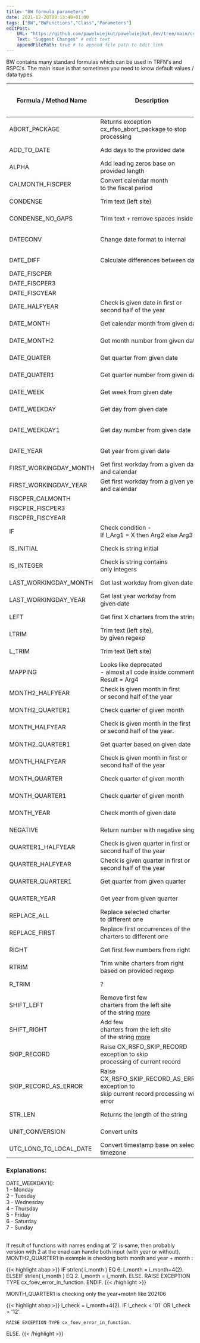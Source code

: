 ```yaml
---
title: "BW formula parameters"
date: 2021-12-20T09:13:49+01:00
tags: ["BW","BWFunctions","Class","Parameters"]
editPost:
    URL: "https://github.com/pawelwiejkut/pawelwiejkut.dev/tree/main/content"
    Text: "Suggest Changes" # edit text
    appendFilePath: true # to append file path to Edit link
---
```


BW contains many standard formulas which can be used in TRFN's and RSPC's. The main issue is that sometimes you need to know default values / data types. 

| Formula / Method Name  | Description                                                                                                                                        | Importing<br>Types<br>(Example)                      | Returning<br>Types<br>(Example<br>result) |
|------------------------|----------------------------------------------------------------------------------------------------------------------------------------------------|------------------------------------------------------|-------------------------------------------|
| ABORT_PACKAGE          | Returns exception <br>cx_rfso_abort_package to stop<br>processing                                                                                  | N/A                                                  | N/A                                       |
| ADD_TO_DATE            | Add days to the provided date                                                                                                                      | DATS,INT<br>(20201201,1)                             | DATS<br>20201202                          |
| ALPHA                  | Add leading zeros base on<br>provided length                                                                                                       | STRING,INT <br>(123,5)                               | STRING<br>00123                           |
| CALMONTH_FISCPER       | Convert calendar month <br>to the fiscal period                                                                                                    |                                                      |                                           |
| CONDENSE               | Trim text (left site)                                                                                                                              | STRING<br>( 43)                                      | STRING<br>'43'                            |
| CONDENSE_NO_GAPS       | Trim text + remove spaces inside                                                                                                                   | STRING<br>( 43 55 33)                                | STRING<br>'435533'                        |
| DATECONV               | Change date format to internal                                                                                                                     | CHAR10,CHAR10,CHAR1<br>(12/07/1992,<br>MM/DD/YYYY,/) | DATS<br>19921207                          |
| DATE_DIFF              | Calculate differences between dates                                                                                                                | DATS,DATS<br>(20211212,20211215)                     | INT<br>3                                  |
| DATE_FISCPER           |                                                                                                                                                    |                                                      |                                           |
| DATE_FISCPER3          |                                                                                                                                                    |                                                      |                                           |
| DATE_FISCYEAR          |                                                                                                                                                    |                                                      |                                           |
| DATE_HALFYEAR          | Check is given date in first or <br>second half of the year                                                                                        | DATS<br>(20210212)                                   | NUMC<br>1                                 |
| DATE_MONTH             | Get calendar month from given date                                                                                                                 | DATS<br>(20201201)                                   | NUMC<br>202012                            |
| DATE_MONTH2            | Get month number from given date                                                                                                                   | DATS<br>(20201201)                                   | NUMC<br>12                                |
| DATE_QUATER            | Get quarter from given date                                                                                                                        | DATS<br>(20210909)                                   | NUMC<br>20213                             |
| DATE_QUATER1           | Get quarter number from given date                                                                                                                 | DATS<br>(20210909)                                   | NUMC<br>3                                 |
| DATE_WEEK              | Get week from given date                                                                                                                           | DATS<br>(20210731)                                   | NUMC<br>202130                            |
| DATE_WEEKDAY           | Get day from given date                                                                                                                            | DATS<br>(20211220)                                   | STRING<br>Monday                          |
| DATE_WEEKDAY1          | Get day number from given date                                                                                                                     | DATS<br>(20211220)                                   | NUMC<br>1<br>[more](#explanations)        |
| DATE_YEAR              | Get year from given date                                                                                                                           | DATS<br>(20210101)                                   | NUMC<br>4                                 |
| FIRST_WORKINGDAY_MONTH | Get first workday from a given date <br>and calendar                                                                                               | DATS,CHAR<br>(20210425,01)                           | DATS<br>20210401                          |
| FIRST_WORKINGDAY_YEAR  | Get first workday from a given year<br>and calendar                                                                                                | DATS,CHAR<br>(20210525,01)                           | DATS<br>20210104                          |
| FISCPER_CALMONTH       |                                                                                                                                                    |                                                      |                                           |
| FISCPER_FISCPER3       |                                                                                                                                                    |                                                      |                                           |
| FISCPER_FISCYEAR       |                                                                                                                                                    |                                                      |                                           |
| IF                     | Check condition - <br>If I_Arg1 = X then Arg2 else Arg3                                                                                            | BOOLEAN,ANY,ANY<br>(X,1,10)                          | ANY<br>1                                  |
| IS_INITIAL             | Check is string initial                                                                                                                            | ANY<br>('')                                          | BOOLEAN<br>X                              |
| IS_INTEGER             | Check is string contains <br>only integers                                                                                                         | STRING<br>(9)                                        | BOOLEAN<br>X                              |
| LAST_WORKINGDAY_MONTH  | Get last workday from given date                                                                                                                   | DATS,CHAR<br>(20210101,01)                           | DATS<br>20210129                          |
| LAST_WORKINGDAY_YEAR   | Get last year workday from <br>given date                                                                                                          | DATS,CHAR<br>(20210101,01)                           | DATS<br>20211231                          |
| LEFT                   | Get first X charters from the string                                                                                                               | INT,STRING<br>(4,123456)                             | STRING<br>1234                            |
| LTRIM                  | Trim text (left site), <br>by given regexp                                                                                                         | STRING,STRING<br>(' ABCD','\s')                      | STRING<br>'ABCD'                          |
| L_TRIM                 | Trim text (left site)                                                                                                                              | STRING<br>(' ABCD')                                  | STRING<br>'ABCD'                          |
| MAPPING                | Looks like deprecated <br>- almost all code inside commented<br>Result = Arg4                                                                      |                                                      |                                           |
| MONTH2_HALFYEAR        | Check is given month in first <br>or second half of the year                                                                                       | ANY<br>(202112) or (11)                              | NUMC<br>2                                 |
| MONTH2_QUARTER1        | Check quarter of given month                                                                                                                       | ANY<br>(202208) or (08)                              | NUMC<br>3                                 |
| MONTH_HALFYEAR         | Check is given month in the first <br>or second half of the year.                                                                                  | ANY<br>(202112)                                      | NUMC<br>2                                 |
| MONTH2_QUARTER1        | Get quarter based on given date                                                                                                                    | ANY<br>(202106) or (06)                              | NUMC<br>2                                 |
| MONTH_HALFYEAR         | Check is given month in first or <br>second half of the year                                                                                       | ANY<br>(20211)                                       | NUMC<br>2                                 |
| MONTH_QUARTER          | Check quarter of given month                                                                                                                       | ANY<br>(202208)                                      | NUMC<br>202003                            |
| MONTH_QUARTER1         | Check quarter of given month                                                                                                                       | ANY<br>(202208)                                      | NUMC<br>3                                 |
| MONTH_YEAR             | Check month of given date                                                                                                                          | ANY<br>(202111) or (20211125)                        | NUMC<br>2021                              |
| NEGATIVE               | Return number with negative sing                                                                                                                   | F<br>(1)                                             | F<br>-1                                   |
| QUARTER1_HALFYEAR      | Check is given quarter in first or<br>second half of the year                                                                                      | ANY<br>(202101)                                      | NUMC<br>1                                 |
| QUARTER_HALFYEAR       | Check is given quarter in first or <br>second half of the year                                                                                     | ANY<br>(20214)                                       | NUMC<br>2                                 |
| QUARTER_QUARTER1       | Get quarter from given quarter                                                                                                                     | ANY<br>(20214)                                       | NUMC<br>4                                 |
| QUARTER_YEAR           | Get year from given quarter                                                                                                                        | ANY<br>(20211)                                       | NUMC<br>2021                              |
| REPLACE_ALL            | Replace selected charter <br>to different one                                                                                                      | C,C,STRING<br>(4,9,A4B4C4)                           | STRING<br>A9B9C9                          |
| REPLACE_FIRST          | Replace first occurrences of the <br>charters to different one                                                                                     | C,C,STRING<br>(4,9,A4B4C4)                           | STRING<br>A9B4C4                          |
| RIGHT                  | Get first few numbers from right                                                                                                                   | I,STRING<br>(4,123456)                               | STRING<br>3456                            |
| RTRIM                  | Trim white charters from right <br>based on provided regexp                                                                                        | STRING,STRING<br>('ABC ',\s)                         | STRING<br>'ABC'                           |
| R_TRIM                 | ?                                                                                                                                                  | C<br>('d')                                           | STRING<br>d                               |
| SHIFT_LEFT             | Remove first few <br>charters from the left site<br>of the string [more](https://help.sap.com/doc/abapdocu_751_index_htm/7.51/en-us/abapshift.htm) | I,STRING<br>(2,abcdef)                               | STRING<br>cdef                            |
| SHIFT_RIGHT            | Add few<br>charters from the left site<br>of the string [more](https://help.sap.com/doc/abapdocu_751_index_htm/7.51/en-us/abapshift.htm)           | I,STRING<br>(2,abcdef)                               | STRING<br>'  abcdef'                      |
| SKIP_RECORD            | Raise CX_RSFO_SKIP_RECORD exception to skip <br>processing of current record                                                                       | N/A                                                  | N/A                                       |
| SKIP_RECORD_AS_ERROR   | Raise CX_RSFO_SKIP_RECORD_AS_ERROR exception to <br>skip current record processing with error                                                      | N/A                                                  | N/A                                       |
| STR_LEN                | Returns the length of the string                                                                                                                   | STRING<br>abcdef                                     | INT<br>6                                  |
| UNIT_CONVERSION        | Convert units                                                                                                                                      | UNIT,UNIT,ANY<br>(TO,KG,100)                         | F<br>100000                               |
| UTC_LONG_TO_LOCAL_DATE | Convert timestamp base on selected timezone                                                                                                        | DEC,CHAR<br>(                                        |                                           |
<h3>Explanations:</h3>
DATE_WEEKDAY1(): </br>
1 - Monday </br>
2 - Tuesday </br>
3 - Wednesday </br>
4 - Thursday </br>
5 - Friday </br>
6 - Saturday </br>
7 - Sunday </br> </br> 

If result of functions with names ending at '2' is same, then probably version with 2 at the enad can handle both input (with year or without). MONTH2_QUARTER1 in example is checking both month and year + month :</br> 
 
{{< highlight abap >}} 
 IF strlen( i_month ) EQ 6.
    l_month = i_month+4(2).
  ELSEIF strlen( i_month ) EQ 2.
    l_month = i_month.
  ELSE.
    RAISE EXCEPTION TYPE cx_foev_error_in_function.
  ENDIF.
{{< /highlight >}}

MONTH_QUARTER1 is checking only the year+motnh like 202106
  
{{< highlight abap >}} 
    l_check = i_month+4(2).
  IF l_check < '01' OR l_check > '12'.

    RAISE EXCEPTION TYPE cx_foev_error_in_function.
  ELSE.
{{< /highlight >}}
